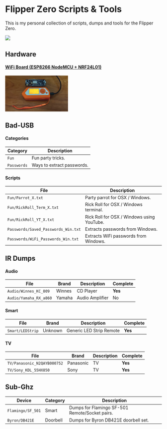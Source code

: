 # Flipper Zero Scripts & Tools

This is my personal collection of scripts, dumps and tools for the Flipper Zero.

<img src=".assets/passport.png">

## Hardware

#### [WiFi Board (ESP8266 NodeMCU + NRF24L01)](hardware/wifi_board)
<img src="hardware/wifi_board/pluggedin.jpg" style="width:40%">

## Bad-USB

#### Categories

|Category|Description|
|-|-|
|`Fun`|Fun party tricks.|
|`Passwords`|Ways to extract passwords.|

#### Scripts

|File|Description|
|-|-|
|`Fun/Parrot_X.txt`|Party parrot for OSX / Windows.|
|`Fun/RickRoll_Term_X.txt`|Rick Roll for OSX / Windows terminal.|
|`Fun/RickRoll_YT_X.txt`|Rick Roll for OSX / Windows using YouTube.|
|`Passwords/Saved_Passwords_Win.txt`|Extracts passwords from Windows.|
|`Passwords/WiFi_Passwords_Win.txt`|Extracts WiFi passwords from Windows.|

## IR Dumps

#### Audio

|File|Brand|Description|Complete|
|-|-|-|-|
|`Audio/Winnes_KC_809`|Winnes|CD Player|**Yes**|
|`Audio/Yamaha_RX_a860`|Yamaha|Audio Amplifier|No|

#### Smart

|File|Brand|Description|Complete|
|-|-|-|-|
|`Smart/LEDStrip`|Unknown|Generic LED Strip Remote|**Yes**|

#### TV

|File|Brand|Description|Complete|
|-|-|-|-|
|`TV/Panasonic_N2QAYB000752`|Panasonic|TV|**Yes**|
|`TV/Sony_KDL_55HX850`|Sony|TV|**Yes**|

## Sub-Ghz

|Device|Category|Description|
|-|-|-|
|`Flamingo/SF_501`|Smart|Dumps for Flamingo SF-501 Remote/Socket pairs.|
|`Byron/DB421E`|Doorbell|Dumps for Byron DB421E doorbell set.|
